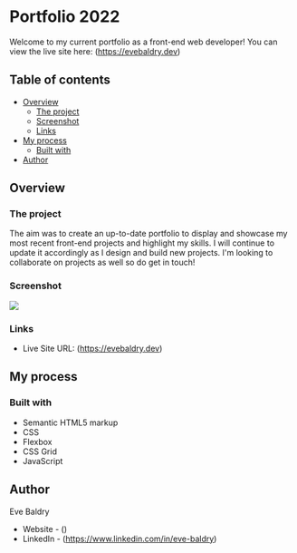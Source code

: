 # Portfolio 2022

Welcome to my current portfolio as a front-end web developer! You can view the live site here: (https://evebaldry.dev)

## Table of contents

- [Overview](#overview)
  - [The project](#the-project)
  - [Screenshot](#screenshot)
  - [Links](#links)
- [My process](#my-process)
  - [Built with](#built-with)
- [Author](#author)

## Overview

### The project

The aim was to create an up-to-date portfolio to display and showcase my most recent front-end projects and highlight my skills. I will continue to update it accordingly as I design and build new projects. I'm looking to collaborate on projects as well so do get in touch!

### Screenshot

![](./screenshot.jpg)

### Links

- Live Site URL: (https://evebaldry.dev)

## My process

### Built with

- Semantic HTML5 markup
- CSS
- Flexbox
- CSS Grid
- JavaScript

## Author

Eve Baldry

- Website - ()
- LinkedIn - (https://www.linkedin.com/in/eve-baldry)
